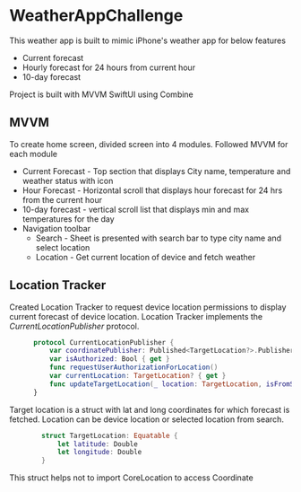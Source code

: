 # WeatherAppChallenge

This weather app is built to mimic iPhone's weather app for below features
  * Current forecast
  * Hourly forecast for 24 hours from current hour
  * 10-day forecast

Project is built with MVVM SwiftUI using Combine

## MVVM
To create home screen, divided screen into 4 modules. Followed MVVM for each module
  * Current Forecast - Top section that displays City name, temperature and weather status with icon
  * Hour Forecast - Horizontal scroll that displays hour forecast for 24 hrs from the current hour
  * 10-day forecast - vertical scroll list that displays min and max temperatures for the day
  * Navigation toolbar
      * Search - Sheet is presented with search bar to type city name and select location
      * Location - Get current location of device and fetch weather
      
## Location Tracker
Created Location Tracker to request device location permissions to display current forecast of device location.
Location Tracker implements the _CurrentLocationPublisher_ protocol.
```swift
      protocol CurrentLocationPublisher {
          var coordinatePublisher: Published<TargetLocation?>.Publisher { get }
          var isAuthorized: Bool { get }
          func requestUserAuthorizationForLocation()
          var currentLocation: TargetLocation? { get }
          func updateTargetLocation(_ location: TargetLocation, isFromSearch: Bool)
      }
```
Target location is a struct with lat and long coordinates for which forecast is fetched. Location can be device location or selected location from search.

```swift
        struct TargetLocation: Equatable {
            let latitude: Double
            let longitude: Double
        }
```
This struct helps not to import CoreLocation to access Coordinate



